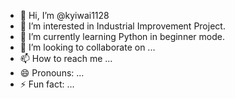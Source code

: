 - 👋 Hi, I’m @kyiwai1128
- 👀 I’m interested in Industrial Improvement Project.
- 🌱 I’m currently learning Python in beginner mode.
- 💞️ I’m looking to collaborate on ...
- 📫 How to reach me ...
- 😄 Pronouns: ...
- ⚡ Fun fact: ...

<!---
kyiwai1128/kyiwai1128 is a ✨ special ✨ repository because its `README.md` (this file) appears on your GitHub profile.
You can click the Preview link to take a look at your changes.
--->
